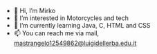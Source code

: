 - 👋 Hi, I’m Mirko
- 👀 I’m interested in Motorcycles and tech
- 🌱 I’m currently learning Java, C, HTML and CSS
- 📫 You can reach me via mail, mastrangelo12549862@luigidellerba.edu.it

